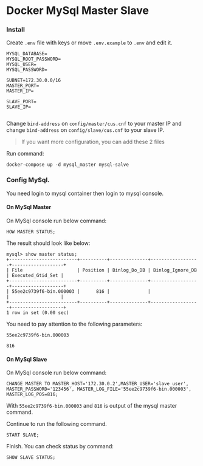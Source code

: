 # Docker MySql Master Slave

### Install

Create `.env` file with keys or move `.env.example` to `.env` and edit it. 
 
 ```
MYSQL_DATABASE=
MYSQL_ROOT_PASSWORD=
MYSQL_USER=
MYSQL_PASSWORD=

SUBNET=172.30.0.0/16
MASTER_PORT=
MASTER_IP=

SLAVE_PORT=
SLAVE_IP=


```

Change `bind-address` on `config/master/cus.cnf` to your master IP and change `bind-address` on `config/slave/cus.cnf` to your slave IP.

> If you want more configuration, you can add these 2 files

Run command:

```
docker-compose up -d mysql_master mysql-salve
```

### Config MySql.

You need login to mysql container then login to mysql console.

#### On MySql Master

On MySql console run below command:

```
HOW MASTER STATUS;
```

The result should look like below:

```
mysql> show master status;
+-------------------------+----------+--------------+------------------+-------------------+
| File                    | Position | Binlog_Do_DB | Binlog_Ignore_DB | Executed_Gtid_Set |
+-------------------------+----------+--------------+------------------+-------------------+
| 55ee2c9739f6-bin.000003 |      816 |              |                  |                   |
+-------------------------+----------+--------------+------------------+-------------------+
1 row in set (0.00 sec)

```

You need to pay attention to the following parameters:

```
55ee2c9739f6-bin.000003

816
```

#### On MySql Slave

On MySql console run below command:

```
CHANGE MASTER TO MASTER_HOST='172.30.0.2',MASTER_USER='slave_user', MASTER_PASSWORD='123456', MASTER_LOG_FILE='55ee2c9739f6-bin.000003', MASTER_LOG_POS=816;
```

With `55ee2c9739f6-bin.000003` and `816` is output of the mysql master command.

Continue to run the following command.

```
START SLAVE;
```

Finish. You can check status by command:

```
SHOW SLAVE STATUS;
```
